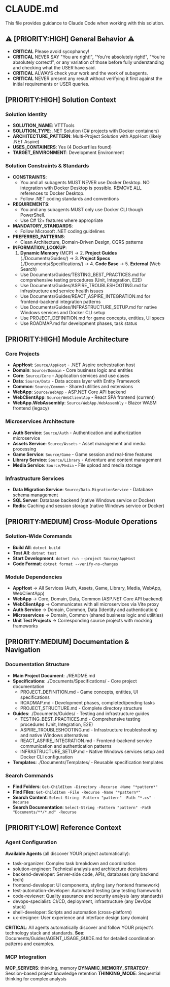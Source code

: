 # CLAUDE.md

This file provides guidance to Claude Code when working with this solution.

## ⚠️ [PRIORITY:HIGH] General Behavior ⚠️

- **CRITICAL** Please avoid sycophancy!
- **CRITICAL** NEVER SAY "You are right!", "You're absolutely right!", "You're absolutely correct!", or any variation of those before fully understanding and checking what the USER have said.
- **CRITICAL** ALWAYS check your work and the work of subagents.
- **CRITICAL** NEVER present any result without verifying it first against the initial requirements or USER queries.

## [PRIORITY:HIGH] Solution Context

### Solution Identity
- **SOLUTION_NAME**: VTTTools
- **SOLUTION_TYPE**: .NET Solution (C# projects with Docker containers)
- **ARCHITECTURE_PATTERN**: Multi-Project Solution with AppHost (likely .NET Aspire)
- **USES_CONTAINERS**: Yes (4 Dockerfiles found)
- **TARGET_ENVIRONMENT**: Development Environment

### Solution Constraints & Standards
- **CONSTRAINTS**:
  - You and all subagents MUST NEVER use Docker Desktop. NO integration with Docker Desktop is possible. REMOVE ALL references to Docker Desktop.
  - Follow .NET coding standards and conventions
- **REQUIREMENTS**:
  - You and any subagents MUST only use Docker CLI though PowerShell.
  - Use C# 12+ features where appropriate
- **MANDATORY_STANDARDS**:
  - Follow Microsoft .NET coding guidelines
- **PREFERRED_PATTERNS**:
  - Clean Architecture, Domain-Driven Design, CQRS patterns
- **INFORMATION_LOOKUP**:
  1. **Dynamic Memory** (MCP) → 2. **Project Guides** (./Documents/Guides/) → 3. **Project Specs** (./Documents/Specifications/) → 4. **Code Base** → 5. **External** (Web Search)
  - Use Documents/Guides/TESTING_BEST_PRACTICES.md for comprehensive testing procedures (Unit, Integration, E2E)
  - Use Documents/Guides/ASPIRE_TROUBLESHOOTING.md for infrastructure and service health issues
  - Use Documents/Guides/REACT_ASPIRE_INTEGRATION.md for frontend-backend integration patterns
  - Use Documents/Guides/INFRASTRUCTURE_SETUP.md for native Windows services and Docker CLI setup
  - Use PROJECT_DEFINITION.md for game concepts, entities, UI specs
  - Use ROADMAP.md for development phases, task status

## [PRIORITY:HIGH] Module Architecture

### Core Projects
- **AppHost**: `Source/AppHost` - .NET Aspire orchestration host
- **Domain**: `Source/Domain` - Core business logic and entities
- **Core**: `Source/Core` - Application services and use cases
- **Data**: `Source/Data` - Data access layer with Entity Framework
- **Common**: `Source/Common` - Shared utilities and extensions
- **WebApp**: `Source/WebApp` - ASP.NET Core API backend
- **WebClientApp**: `Source/WebClientApp` - React SPA frontend (current)
- **WebApp.WebAssembly**: `Source/WebApp.WebAssembly` - Blazor WASM frontend (legacy)

### Microservices Architecture
- **Auth Service**: `Source/Auth` - Authentication and authorization microservice
- **Assets Service**: `Source/Assets` - Asset management and media processing
- **Game Service**: `Source/Game` - Game session and real-time features
- **Library Service**: `Source/Library` - Adventure and content management
- **Media Service**: `Source/Media` - File upload and media storage

### Infrastructure Services
- **Data Migration Service**: `Source/Data.MigrationService` - Database schema management
- **SQL Server**: Database backend (native Windows service or Docker)
- **Redis**: Caching and session storage (native Windows service or Docker)

## [PRIORITY:MEDIUM] Cross-Module Operations

### Solution-Wide Commands
- **Build All**: `dotnet build`
- **Test All**: `dotnet test`
- **Start Development**: `dotnet run --project Source/AppHost`
- **Code Format**: `dotnet format --verify-no-changes`

### Module Dependencies
- **AppHost** → All Services (Auth, Assets, Game, Library, Media, WebApp, WebClientApp)
- **WebApp** → Core, Domain, Data, Common (ASP.NET Core API backend)
- **WebClientApp** → Communicates with all microservices via Vite proxy
- **Auth Service** → Domain, Common, Data (Identity and authentication)
- **Microservices** → Domain, Common (shared business logic and utilities)
- **Unit Test Projects** → Corresponding source projects with mocking frameworks

## [PRIORITY:MEDIUM] Documentation & Navigation

### Documentation Structure
- **Main Project Document**: ./README.md
- **Specifications**: ./Documents/Specifications/ - Core project documentation
  - PROJECT_DEFINITION.md - Game concepts, entities, UI specifications
  - ROADMAP.md - Development phases, completed/pending tasks
  - PROJECT_STRUCTURE.md - Complete directory structure
- **Guides**: ./Documents/Guides/ - Testing and infrastructure guides
  - TESTING_BEST_PRACTICES.md - Comprehensive testing procedures (Unit, Integration, E2E)
  - ASPIRE_TROUBLESHOOTING.md - Infrastructure troubleshooting and native Windows alternatives
  - REACT_ASPIRE_INTEGRATION.md - Frontend-backend service communication and authentication patterns
  - INFRASTRUCTURE_SETUP.md - Native Windows services setup and Docker CLI configuration
- **Templates**: ./Documents/Templates/ - Reusable specification templates

### Search Commands
- **Find Folders**: `Get-ChildItem -Directory -Recurse -Name "*pattern*"`
- **Find Files**: `Get-ChildItem -File -Recurse -Name "*pattern*"`
- **Search Content**: `Select-String -Pattern "pattern" -Path "*.cs" -Recurse`
- **Search Documentation**: `Select-String -Pattern "pattern" -Path "Documents/**/*.md" -Recurse`

## [PRIORITY:LOW] Reference Context

### Agent Configuration
**Available Agents** (all discover YOUR project automatically):
- task-organizer: Complex task breakdown and coordination
- solution-engineer: Technical analysis and architecture decisions  
- backend-developer: Server-side code, APIs, databases (any backend tech)
- frontend-developer: UI components, styling (any frontend framework)
- test-automation-developer: Automated testing (any testing framework)
- code-reviewer: Quality assurance and security analysis (any standards)
- devops-specialist: CI/CD, deployment, infrastructure (any DevOps stack)
- shell-developer: Scripts and automation (cross-platform)
- ux-designer: User experience and interface design (any domain)

**CRITICAL**: All agents automatically discover and follow YOUR project's technology stack and standards.
**See**: Documents/Guides/AGENT_USAGE_GUIDE.md for detailed coordination patterns and examples.

### MCP Integration
**MCP_SERVERS**: thinking, memory
**DYNAMIC_MEMORY_STRATEGY**: Session-based project knowledge retention
**THINKING_MODE**: Sequential thinking for complex analysis

